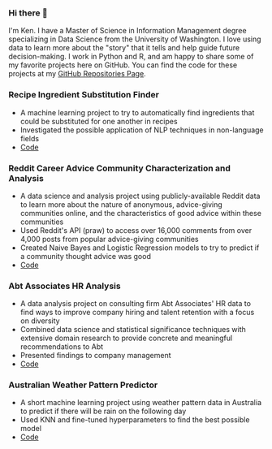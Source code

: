 ### Hi there 👋
I'm Ken. I have a Master of Science in Information Management degree specializing in Data Science from the University of Washington. I love using data to learn more about the "story" that it tells and help guide future decision-making. I work in Python and R, and am happy to share some of my favorite projects here on GitHub. You can find the code for these projects at my [GitHub Repositories Page](https://github.com/kj-masumo?tab=repositories).

### Recipe Ingredient Substitution Finder
* A machine learning project to try to automatically find ingredients that could be substituted for one another in recipes
* Investigated the possible application of NLP techniques in non-language fields
* [Code](https://github.com/kj-masumo/ingredient-sub)

### Reddit Career Advice Community Characterization and Analysis
* A data science and analysis project using publicly-available Reddit data to learn more about the nature of anonymous, advice-giving communities online, and the characteristics of good advice within these communities
* Used Reddit's API (praw) to access over 16,000 comments from over 4,000 posts from popular advice-giving communities
* Created Naive Bayes and Logistic Regression models to try to predict if a community thought advice was good
* [Code]()

### Abt Associates HR Analysis
* A data analysis project on consulting firm Abt Associates' HR data to find ways to improve company hiring and talent retention with a focus on diversity
* Combined data science and statistical significance techniques with extensive domain research to provide concrete and meaningful recommendations to Abt
* Presented findings to company management
* [Code]()

### Australian Weather Pattern Predictor
* A short machine learning project using weather pattern data in Australia to predict if there will be rain on the following day
* Used KNN and fine-tuned hyperparameters to find the best possible model
* [Code]()


<!--
**kj-masumo/kj-masumo** is a ✨ _special_ ✨ repository because its `README.md` (this file) appears on your GitHub profile.

Here are some ideas to get you started:

- 🔭 I’m currently working on ...
- 🌱 I’m currently learning ...
- 👯 I’m looking to collaborate on ...
- 🤔 I’m looking for help with ...
- 💬 Ask me about ...
- 📫 How to reach me: ...
- 😄 Pronouns: ...
- ⚡ Fun fact: ...
-->

